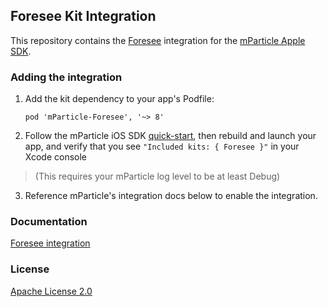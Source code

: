 ## Foresee Kit Integration

This repository contains the [Foresee](https://www.foresee.com) integration for the [mParticle Apple SDK](https://github.com/mParticle/mparticle-apple-sdk).

### Adding the integration

1. Add the kit dependency to your app's Podfile:

    ```
    pod 'mParticle-Foresee', '~> 8'
    ```

2. Follow the mParticle iOS SDK [quick-start](https://github.com/mParticle/mparticle-apple-sdk), then rebuild and launch your app, and verify that you see `"Included kits: { Foresee }"` in your Xcode console 

> (This requires your mParticle log level to be at least Debug)

3. Reference mParticle's integration docs below to enable the integration.

### Documentation

[Foresee integration](https://docs.mparticle.com/integrations/foresee/event/)

### License

[Apache License 2.0](http://www.apache.org/licenses/LICENSE-2.0)
